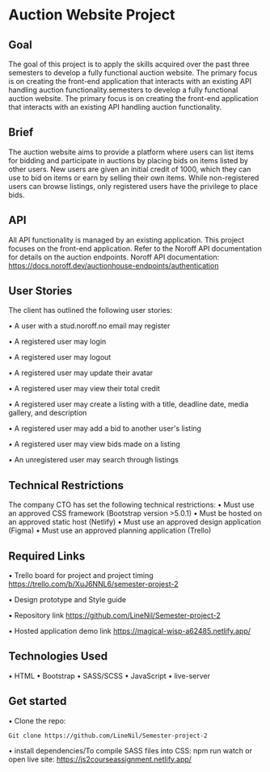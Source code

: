# Auction Website Project

## Goal
The goal of this project is to apply the skills acquired over the past three semesters to develop a fully functional auction website. The primary focus is on creating the front-end application that interacts with an existing API handling auction functionality.semesters to develop a fully functional auction website. The primary focus is on creating the front-end application that interacts with an existing API handling auction functionality.

## Brief
The auction website aims to provide a platform where users can list items for bidding and participate in auctions by placing bids on items listed by other users. New users are given an initial credit of 1000, which they can use to bid on items or earn by selling their own items. While non-registered users can browse listings, only registered users have the privilege to place bids.

## API
All API functionality is managed by an existing application. This project focuses on the front-end application.
Refer to the Noroff API documentation for details on the auction endpoints.
Noroff API documentation: https://docs.noroff.dev/auctionhouse-endpoints/authentication

## User Stories
The client has outlined the following user stories:

•	A user with a stud.noroff.no email may register

•	A registered user may login

•	A registered user may logout

•	A registered user may update their avatar

•	A registered user may view their total credit

•	A registered user may create a listing with a title, deadline date, media gallery, and description

•	A registered user may add a bid to another user's listing

•	A registered user may view bids made on a listing

•	An unregistered user may search through listings

## Technical Restrictions
The company CTO has set the following technical restrictions:
•	Must use an approved CSS framework (Bootstrap version >5.0.1)
•	Must be hosted on an approved static host (Netlify)
•	Must use an approved design application (Figma)
•	Must use an approved planning application (Trello)


## Required Links
•	Trello board for project and project timing
https://trello.com/b/XuJ6NNL6/semester-projest-2

•	Design prototype and Style guide


•	Repository link
https://github.com/LineNil/Semester-project-2

•	Hosted application demo link
https://magical-wisp-a62485.netlify.app/


## Technologies Used
•	HTML
•	Bootstrap
•	SASS/SCSS
•	JavaScript
•	live-server


## Get started
•	Clone the repo:

	Git clone https://github.com/LineNil/Semester-project-2
    
•	install dependencies/To compile SASS files into CSS:
   npm run watch
   or open live site: 
   https://js2courseassignment.netlify.app/

